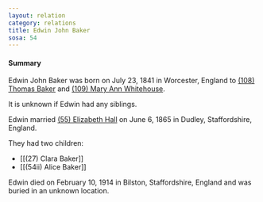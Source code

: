```yaml
---
layout: relation
category: relations
title: Edwin John Baker
sosa: 54
---
```


#### Summary

Edwin John Baker was born on July 23, 1841 in Worcester, England to [(108) Thomas Baker](/108-thomas-baker/) and [(109) Mary Ann Whitehouse](/109-mary-ann-whitehouse/).

It is unknown if Edwin had any siblings.

Edwin married [(55) Elizabeth Hall](/55-elizabeth-hall/) on June 6, 1865 in Dudley, Staffordshire, England.

They had two children:

* [[(27) Clara Baker]]
* [[(54ii) Alice Baker]]

Edwin died on February 10, 1914 in Bilston, Staffordshire, England and was buried in an unknown location.

<br>
